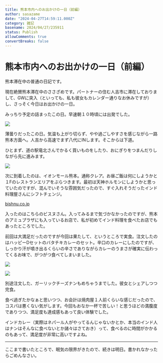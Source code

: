 ```yaml
---
title: 熊本市内へのお出かけの一日（前編）
author: sasazame
date: "2024-04-27T14:59:11.000Z"
category: 雑記
basename: 2024/04/27/235911
status: Publish
allowComments: true
convertBreaks: false
---
```

# 熊本市内へのお出かけの一日（前編）

熊本滞在中の普通の日記です。

<!-- Extended Body -->

現在絶賛熊本滞在中のささざめです。パートナーの住む人吉市に滞在しておりまして、GWに突入（といっても、私も彼女もカレンダー通りなお休みですが）し、さっそく今日はお出かけの一日。

みっちり予定の詰まったこの日。早速朝１０時頃には出発でした。

![](https://cdn-ak.f.st-hatena.com/images/fotolife/s/sasazame/20240427/20240427232159.jpg)

薄曇りだったこの日。気温も上がり切らず、やや過ごしやすさを感じながら一路熊本方面へ。人吉から高速でまず八代にINします。そこからは下道。

ひとまず、道の駅竜北さんでかるく買いものをしたり、おにぎりをつまんだりしながら先に進みます。

![](https://cdn-ak.f.st-hatena.com/images/fotolife/s/sasazame/20240427/20240427232612.jpg)

次に到着したのは、イオンモール熊本。通称クレア。お昼ご飯は何にしようかと１Fのレストランエリアをぶらつきます。最初は天神ホルモンにしようかと思っていたのですが、混んでいそうな雰囲気だったので、すぐ入れそうだったインド料理屋さんにシフトチェンジ。

[bishnu.co.jp](https://bishnu.co.jp/shop/kumamoto/)

入ったのはこちらのビスヌさん。入ってみるまで気づかなかったのですが、熊本のアミュプラザにも入っているお店で、私が初めてインド料理を食べたお店でもあったところでした。

前回は大満足だったのですが今回は果たして、というところで実食。注文したのはハッピーDセットのバタチキカレーのセット。辛口のカレーにしたのですが、しっかり汗が噴き出るくらいの辛さでありながらカレーのうまさが確実に伝わってくるお味で、がつがつ食べてしまいました。

![](https://cdn-ak.f.st-hatena.com/images/fotolife/s/sasazame/20240427/20240427233756.jpg)

![](https://cdn-ak.f.st-hatena.com/images/fotolife/s/sasazame/20240427/20240427233636.jpg)

別途注文した、ガーリックチーズナンもめちゃうまでした。彼女とシェアしつつ完食。

食べ過ぎたかなぁと思いつつ、お会計は焼肉屋１人前くらいな感じだったので、コスパは悪くない気がします。今回もおなか一杯で苦しい！と思うほどの満腹度でありつつ、満足度も達成感もあって良い体験でした。

インドカレー（実際はネパール人がやってるんじゃないかとか、本当のインド人はナンはそんなに食べないとか諸々はさておき）って、食べるのに時間がかかるのもあって、満足度が非常に高いですよね。

* * *

ここまで書いたところで、眠気の限界がきたので、続きは明日。書かれなかったらごめんなさい。